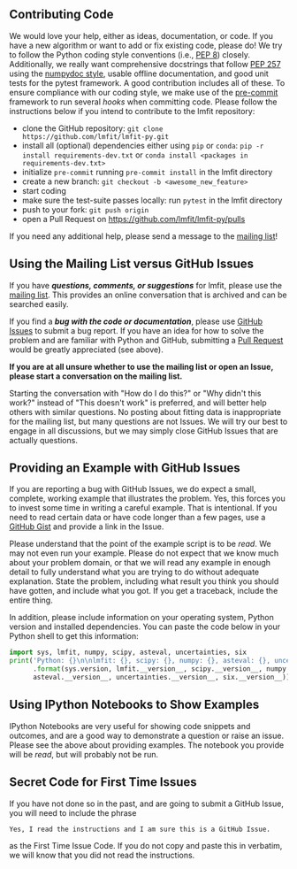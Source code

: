 ## Contributing Code

We would love your help, either as ideas, documentation, or code. If you have a
new algorithm or want to add or fix existing code, please do! We try to follow
the Python coding style conventions (i.e., [PEP 8](https://www.python.org/dev/peps/pep-0008/))
closely. Additionally, we really want comprehensive docstrings that follow
[PEP 257](https://www.python.org/dev/peps/pep-0257/) using the
[numpydoc style](https://numpydoc.readthedocs.io/en/latest/format.html#docstring-standard),
usable offline documentation, and good unit tests for the pytest framework. A
good contribution includes all of these. To ensure compliance with our coding
style, we make use of the [pre-commit](https://pre-commit.com/) framework to run
several *hooks* when committing code. Please follow the instructions below if
you intend to contribute to the lmfit repository:

- clone the GitHub repository:
  ``git clone https://github.com/lmfit/lmfit-py.git``
- install all (optional) dependencies either using ``pip`` or ``conda``:
  ``pip -r install requirements-dev.txt`` or
  ``conda install <packages in requirements-dev.txt>``
- initialize ``pre-commit`` running ``pre-commit install`` in the lmfit directory
- create a new branch: ``git checkout -b <awesome_new_feature>``
- start coding
- make sure the test-suite passes locally: run ``pytest`` in the lmfit directory
- push to your fork: ``git push origin``
- open a Pull Request on https://github.com/lmfit/lmfit-py/pulls

If you need any additional help, please send a message to the
[mailing list](https://groups.google.com/group/lmfit-py)!


## Using the Mailing List versus GitHub Issues

If you have ***questions, comments, or suggestions*** for lmfit, please use the
[mailing list](https://groups.google.com/group/lmfit-py). This provides an
online conversation that is archived and can be searched easily.

If you find a ***bug with the code or documentation***, please use
[GitHub Issues](https://github.com/lmfit/lmfit-py/issues) to submit a bug report.
If you have an idea for how to solve the problem and are familiar with Python
and GitHub, submitting a [Pull Request](https://github.com/lmfit/lmfit-py/pulls)
would be greatly appreciated (see above).

**If you are at all unsure whether to use the mailing list or open an Issue,
please start a conversation on the mailing list.**

Starting the conversation with "How do I do this?" or "Why didn't this work?"
instead of "This doesn't work" is preferred, and will better help others with
similar questions. No posting about fitting data is inappropriate for the
mailing list, but many questions are not Issues. We will try our best to engage
in all discussions, but we may simply close GitHub Issues that are actually
questions.


## Providing an Example with GitHub Issues

If you are reporting a bug with GitHub Issues, we do expect a small, complete,
working example that illustrates the problem. Yes, this forces you to invest
some time in writing a careful example. That is intentional. If you need to
read certain data or have code longer than a few pages, use a
[GitHub Gist](https://gist.github.com/) and provide a link in the Issue.

Please understand that the point of the example script is to be *read*.
We may not even run your example. Please do not expect that we know much
about your problem domain, or that we will read any example in enough detail
to fully understand what you are trying to do without adequate explanation.
State the problem, including what result you think you should have
gotten, and include what you got. If you get a traceback, include the
entire thing.

In addition, please include information on your operating system, Python
version and installed dependencies. You can paste the code below in your
Python shell to get this information:

```python
import sys, lmfit, numpy, scipy, asteval, uncertainties, six
print('Python: {}\n\nlmfit: {}, scipy: {}, numpy: {}, asteval: {}, uncertainties: {}, six: {}'\
      .format(sys.version, lmfit.__version__, scipy.__version__, numpy.__version__, \
      asteval.__version__, uncertainties.__version__, six.__version__))
```


## Using IPython Notebooks to Show Examples

IPython Notebooks are very useful for showing code snippets and outcomes,
and are a good way to demonstrate a question or raise an issue. Please
see the above about providing examples. The notebook you provide will be
*read*, but will probably not be run.


## Secret Code for First Time Issues

If you have not done so in the past, and are going to submit a GitHub Issue,
you will need to include the phrase

```
Yes, I read the instructions and I am sure this is a GitHub Issue.
```

as the First Time Issue Code. If you do not copy and paste this in verbatim,
we will know that you did not read the instructions.
